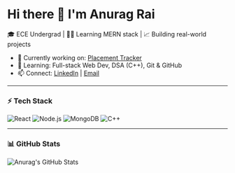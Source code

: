 
# Hi there 👋 I'm Anurag Rai

🎓 ECE Undergrad | 👨‍💻 Learning MERN stack | 📈 Building real-world projects

- 🔭 Currently working on: [Placement Tracker](https://github.com/raianurag18/placement-tracker)
- 🌱 Learning: Full-stack Web Dev, DSA (C++), Git & GitHub
- 📫 Connect: [LinkedIn](https://www.linkedin.com/in/anurag-rai-674855315/) | [Email](anuragrai211004@gmail.com)

---

### ⚡ Tech Stack

![React](https://img.shields.io/badge/React-20232A?style=for-the-badge&logo=react)
![Node.js](https://img.shields.io/badge/Node.js-43853D?style=for-the-badge&logo=node.js)
![MongoDB](https://img.shields.io/badge/MongoDB-4EA94B?style=for-the-badge&logo=mongodb)
![C++](https://img.shields.io/badge/C++-00599C?style=for-the-badge&logo=c%2B%2B)

---

### 📊 GitHub Stats

![Anurag's GitHub Stats](https://github-readme-stats.vercel.app/api?username=raianurag18&show_icons=true&theme=tokyonight)


<!--
**raianurag18/raianurag18** is a ✨ _special_ ✨ repository because its `README.md` (this file) appears on your GitHub profile.

Here are some ideas to get you started:

- 🔭 I’m currently working on ...
- 🌱 I’m currently learning ...
- 👯 I’m looking to collaborate on ...
- 🤔 I’m looking for help with ...
- 💬 Ask me about ...
- 📫 How to reach me: ...
- 😄 Pronouns: ...
- ⚡ Fun fact: ...
-->
